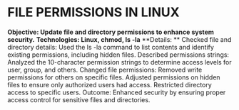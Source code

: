 # FILE PERMISSIONS IN LINUX
**Objective: Update file and directory permissions to enhance system security.**
**Technologies: Linux, chmod, ls -la**
**Details:
**
Checked file and directory details: Used the ls -la command to list contents and identify existing permissions, including hidden files.
Described permissions strings: Analyzed the 10-character permission strings to determine access levels for user, group, and others.
Changed file permissions:
Removed write permissions for others on specific files.
Adjusted permissions on hidden files to ensure only authorized users had access.
Restricted directory access to specific users.
Outcome: Enhanced security by ensuring proper access control for sensitive files and directories.
